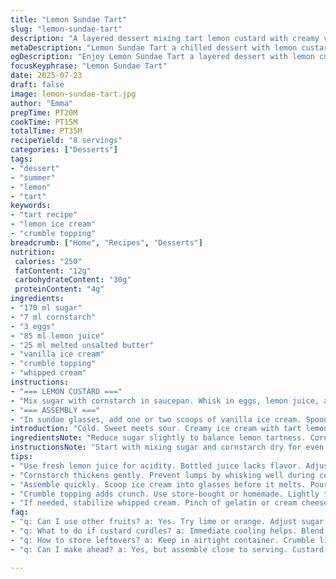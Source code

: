 ```yaml
---
title: "Lemon Sundae Tart"
slug: "lemon-sundae-tart"
description: "A layered dessert mixing tart lemon custard with creamy vanilla ice cream and crunchy crumble. The lemon topping is cooked gently to thicken yet stay tangy. Whipped cream rosettes add airiness. The crumble brings texture and subtle toasted flavor. Perfect for a quick chilled dessert that balances cold, sweet, tart, and crunchy elements. Uses cornstarch to thicken lemon custard. Lemon juice and eggs create the bright base. Butter adds richness. Whipped cream is piped decoratively. Serve immediately or cool for a mild chill."
metaDescription: "Lemon Sundae Tart a chilled dessert with lemon custard, creamy ice cream, and crunchy crumble. Perfect for summer nights and quick treats."
ogDescription: "Enjoy Lemon Sundae Tart a layered dessert with lemon custard, ice cream, and crumble. Tangy and sweet, perfect for warm days."
focusKeyphrase: "Lemon Sundae Tart"
date: 2025-07-23
draft: false
image: lemon-sundae-tart.jpg
author: "Emma"
prepTime: PT20M
cookTime: PT15M
totalTime: PT35M
recipeYield: "8 servings"
categories: ["Desserts"]
tags:
- "dessert"
- "summer"
- "lemon"
- "tart"
keywords:
- "tart recipe"
- "lemon ice cream"
- "crumble topping"
breadcrumb: ["Home", "Recipes", "Desserts"]
nutrition: 
 calories: "250"
 fatContent: "12g"
 carbohydrateContent: "30g"
 proteinContent: "4g"
ingredients:
- "170 ml sugar"
- "7 ml cornstarch"
- "3 eggs"
- "85 ml lemon juice"
- "25 ml melted unsalted butter"
- "vanilla ice cream"
- "crumble topping"
- "whipped cream"
instructions:
- "=== LEMON CUSTARD ==="
- "Mix sugar with cornstarch in saucepan. Whisk in eggs, lemon juice, and butter until smooth. Heat gently stirring constantly with whisk. Bring to slow boil for about 7-10 minutes until thickened. Remove from heat. Transfer to bowl and let cool until lukewarm to slightly chilled. Cover and place in fridge to set slightly while preparing other components."
- "=== ASSEMBLY ==="
- "In sundae glasses, add one or two scoops of vanilla ice cream. Spoon lemon custard over ice cream, spreading gently. Using piping bag fitted with star tip, pipe rosettes of whipped cream on top. Sprinkle crumble topping generously over whipped cream and edges. Serve immediately or refrigerate for 5-10 minutes if preferred cooler but best enjoyed before crumble softens."
introduction: "Cold. Sweet meets sour. Creamy ice cream with tart lemon. Crunchy bits. Quick to make yet layered with textures. Lemon custard thickened with cornstarch, cooked slowly, holds just right between runny and solid. Butter for richness. Eggs give body and acidity. Topped with whipped cream, light and airy. Crumble adds bite and warmth. Scoop vanilla ice cream, not too hard. Spoon lemon layer hot or cooled. Whip cream fresh; pipe neat rosettes. Finish with crumble on top. Chill briefly if you like, but crumble better crispy. The mix of cold, sharp, soft, crunchy keeps tongue guessing. Simple technique, layered flavors. Ideal for summer nights when heat demands cold dessert but punch of lemon wakes palate."
ingredientsNote: "Reduce sugar slightly to balance lemon tartness. Cornstarch thickens but keeps lemon sauce smooth—no lumps. Eggs need gentle heat to avoid curdling. Melted butter added last keeps silky texture, no graininess. Lemon juice freshly squeezed for bright acidity, not bottled. Vanilla ice cream serves as base, not overpowering so lemon shines. Use store-bought crumble or homemade with flour, sugar, butter toasted lightly for nutty crunch. Whipping cream should be chilled for best volume; pipe right after whipping to keep form. If preferred, add lemon zest for extra aromatic note or swap vanilla ice cream for lemon sorbet to amplify citrus. Butter can be replaced with coconut oil for dairy-free twist."
instructionsNote: "Start with mixing sugar and cornstarch dry for even distribution. Slowly incorporate eggs and lemon with vigorous whisking to prevent lumps. Heat gently over medium, stirring constantly to avoid scrambled eggs. Once thickened, remove from heat immediately to preserve smooth texture. Cool in shallow bowl to speed process. During assembly, scoop ice cream directly into serving glasses to avoid melting. Pour lemon custard warm but not hot, so ice cream melts slightly but not fully. Pipe whipped cream carefully using star tip for texture contrast and presentation. Scatter crumble liberally for textural bursts. Serve promptly for crunchy topping or chill for short time but expect crumble to soften."
tips:
- "Use fresh lemon juice for acidity. Bottled juice lacks flavor. Adjust sugar based on lemon tartness. Test taste before cooking custard. Keep eggs at room temperature."
- "Cornstarch thickens gently. Prevent lumps by whisking well during cooking. Don’t rush. Low heat maintains smooth texture. Remove from heat as soon as thickened to avoid overcooking."
- "Assemble quickly. Scoop ice cream into glasses before it melts. Pour warm lemon custard over ice cream to create contrast. Pipe whipped cream next for height."
- "Crumble topping adds crunch. Use store-bought or homemade. Lightly toast to enhance flavor. Add nuts or oats for extra texture. Keep it separate until serving."
- "If needed, stabilize whipped cream. Pinch of gelatin or cream cheese helps maintain shape longer. Use chilled equipment for best volume. Store leftovers covered but expect softening."
faq:
- "q: Can I use other fruits? a: Yes. Try lime or orange. Adjust sugar as needed. Tartness varies. Experiment but keep balance in mind."
- "q: What to do if custard curdles? a: Immediate cooling helps. Blend to smooth it out. Strain if necessary. Prevent in future by gentle heat."
- "q: How to store leftovers? a: Keep in airtight container. Crumble likely to get soft fast. Best eaten fresh. But can refrigerate a day."
- "q: Can I make ahead? a: Yes, but assemble close to serving. Custard can chill, ice cream stays in freezer. Just add crumble right before serving."

---
```

